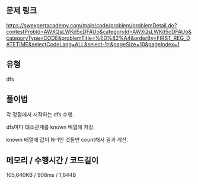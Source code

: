 ## 문제 링크

https://swexpertacademy.com/main/code/problem/problemDetail.do?contestProbId=AWXQsLWKd5cDFAUo&categoryId=AWXQsLWKd5cDFAUo&categoryType=CODE&problemTitle=%ED%82%A4&orderBy=FIRST_REG_DATETIME&selectCodeLang=ALL&select-1=&pageSize=10&pageIndex=1

## 유형

dfs

## 풀이법

각 정점에서 시작하는 dfs 수행.

dfs마다 대소관계를 known 배열에 저장.

known 배열에 값이 N-1인 것들만 count해서 결과 계산.

## 메모리 / 수행시간 / 코드길이

105,640KB / 908ms / 1,644B

